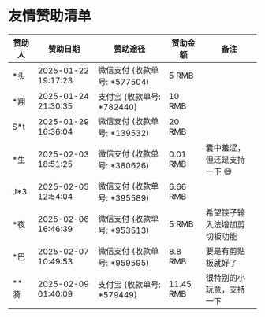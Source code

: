 友情赞助清单
================================

| 赞助人 | 赞助日期 | 赞助途径 | 赞助金额 | 备注 |
| -- | -- | -- | -- | -- |
| \*头 | 2025-01-22 19:17:23 | 微信支付 (收款单号: \*577504) | 5 RMB |  |
| \*翔 | 2025-01-24 21:30:35 | 支付宝 (收款单号: \*782440) | 10 RMB |  |
| S\*t | 2025-01-29 16:36:04 | 微信支付 (收款单号: \*139532) | 20 RMB |  |
| \*生 | 2025-02-03 18:51:25 | 微信支付 (收款单号: \*380626) | 0.01 RMB | 囊中羞涩，但还是支持一下 😄 |
| J\*3 | 2025-02-05 12:54:04 | 微信支付 (收款单号: \*395589) | 6.66 RMB |  |
| \*夜 | 2025-02-06 16:46:39 | 微信支付 (收款单号: \*953513) | 5 RMB | 希望筷子输入法增加剪切板功能 |
| \*巴 | 2025-02-07 10:49:53 | 微信支付 (收款单号: \*959595) | 8.8 RMB | 要是有剪贴板就好了 |
| \*\*漪 | 2025-02-09 01:40:09 | 支付宝 (收款单号: \*579449) | 11.45 RMB | 很特别的小玩意，支持一下 |
